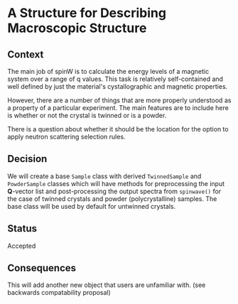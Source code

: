 # A Structure for Describing Macroscopic Structure

## Context

The main job of spinW is to calculate the energy levels of a magnetic system over a range of q values. This
task is relatively self-contained and well defined by just the material's cystallographic and magnetic properties.

However, there are a number of things that are more properly understood as a property of a particular experiment. 
The main features are to include here is whether or not the crystal is twinned or is a powder.

There is a question about whether it should be the location for the option to apply neutron scattering selection rules.


## Decision

We will create a base `Sample` class with derived `TwinnedSample` and `PowderSample` classes which will have methods for preprocessing the input **Q**-vector list and post-processing the output spectra from `spinwave()` for the case of twinned crystals and powder (polycrystalline) samples. The base class will be used by default for untwinned crystals.

## Status

Accepted

## Consequences

This will add another new object that users are unfamiliar with. (see backwards compatability proposal) 